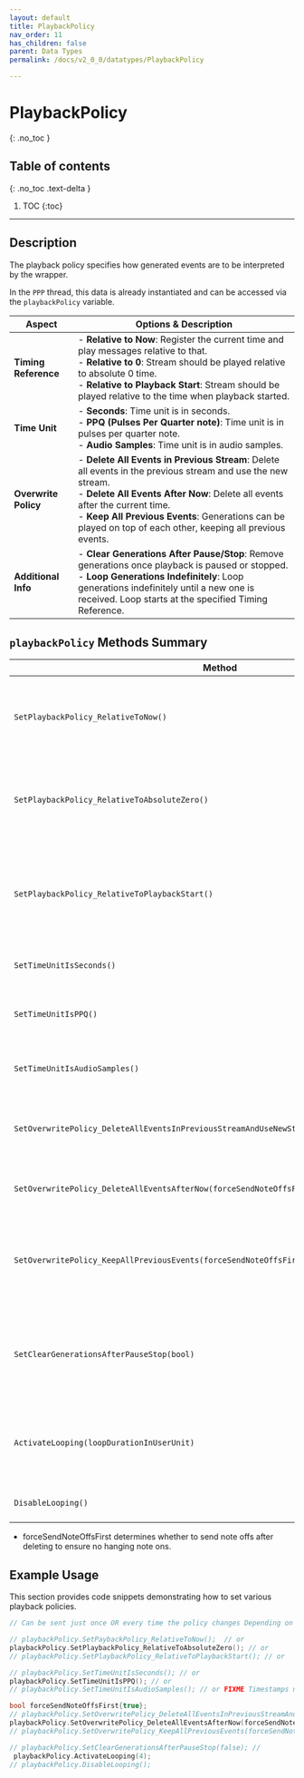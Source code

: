 ```yaml
---
layout: default
title: PlaybackPolicy
nav_order: 11
has_children: false
parent: Data Types
permalink: /docs/v2_0_0/datatypes/PlaybackPolicy

---
```


# PlaybackPolicy
{: .no_toc }

## Table of contents
{: .no_toc .text-delta }

1. TOC
{:toc}

---

## Description

The playback policy specifies how generated events are to be interpreted by the wrapper. 

In the `PPP` thread, this data is already instantiated and can be accessed via the 
`playbackPolicy` variable.

| Aspect               | Options & Description                                                                                                                                                                                                                                                                                            |
|----------------------|------------------------------------------------------------------------------------------------------------------------------------------------------------------------------------------------------------------------------------------------------------------------------------------------------------------|
| **Timing Reference** | - **Relative to Now**: Register the current time and play messages relative to that. <br> - **Relative to 0**: Stream should be played relative to absolute 0 time. <br> - **Relative to Playback Start**: Stream should be played relative to the time when playback started.                                   |
| **Time Unit**        | - **Seconds**: Time unit is in seconds. <br> - **PPQ (Pulses Per Quarter note)**: Time unit is in pulses per quarter note. <br> - **Audio Samples**: Time unit is in audio samples.                                                                                                                              |
| **Overwrite Policy** | - **Delete All Events in Previous Stream**: Delete all events in the previous stream and use the new stream. <br> - **Delete All Events After Now**: Delete all events after the current time. <br> - **Keep All Previous Events**: Generations can be played on top of each other, keeping all previous events. |
| **Additional Info**  | - **Clear Generations After Pause/Stop**: Remove generations once playback is paused or stopped. <br> - **Loop Generations Indefinitely**: Loop generations indefinitely until a new one is received. Loop starts at the specified Timing Reference. |                                                            

## `playbackPolicy` Methods Summary

| Method                                                                                      | Description                                                                     |
|---------------------------------------------------------------------------------------------|---------------------------------------------------------------------------------|
| `SetPlaybackPolicy_RelativeToNow()`                                                         | Sets the timing specification to be relative to the current time.               |
| `SetPlaybackPolicy_RelativeToAbsoluteZero()`                                                | Sets the timing specification to be relative to absolute 0 time.                |
| `SetPlaybackPolicy_RelativeToPlaybackStart()`                                               | Sets the timing specification to be relative to the time when playback started. |
| `SetTimeUnitIsSeconds()`                                                                    | Sets the time unit to seconds.                                                  |
| `SetTimeUnitIsPPQ()`                                                                        | Sets the time unit to pulses per quarter note (PPQ).                            |
| `SetTimeUnitIsAudioSamples()`                                                               | Sets the time unit to audio samples.                                            |
| `SetOverwritePolicy_DeleteAllEventsInPreviousStreamAndUseNewStream(forceSendNoteOffsFirst)` | Deletes all events in the previous stream and uses the new stream.              |
| `SetOverwritePolicy_DeleteAllEventsAfterNow(forceSendNoteOffsFirst)`                        | Deletes all events after the current time.                                      |
| `SetOverwritePolicy_KeepAllPreviousEvents(forceSendNoteOffsFirst)`                          | Retains all previous events, allowing new generations to be played on top.      |
| `SetClearGenerationsAfterPauseStop(bool)`                                                   | Determines whether to remove generations once playback is paused or stopped.    |
| `ActivateLooping(loopDurationInUserUnit)`                                                   | Activates looping of generations for a specific duration in user unit           |
| `DisableLooping()`                                                                          | Deactivates looping of generations.                                             |

*  forceSendNoteOffsFirst determines whether to send note offs after deleting to ensure no hanging note ons. 
 
## Example Usage

This section provides code snippets demonstrating how to set various playback policies.

```cpp
// Can be sent just once OR every time the policy changes Depending on the target task

// playbackPolicy.SetPaybackPolicy_RelativeToNow();  // or
playbackPolicy.SetPlaybackPolicy_RelativeToAbsoluteZero(); // or
// playbackPolicy.SetPlaybackPolicy_RelativeToPlaybackStart(); // or

// playbackPolicy.SetTimeUnitIsSeconds(); // or
playbackPolicy.SetTimeUnitIsPPQ(); // or
// playbackPolicy.SetTimeUnitIsAudioSamples(); // or FIXME Timestamps near zero don't work well in loop mode

bool forceSendNoteOffsFirst{true};
// playbackPolicy.SetOverwritePolicy_DeleteAllEventsInPreviousStreamAndUseNewStream(forceSendNoteOffsFirst); // or
playbackPolicy.SetOverwritePolicy_DeleteAllEventsAfterNow(forceSendNoteOffsFirst); // or
// playbackPolicy.SetOverwritePolicy_KeepAllPreviousEvents(forceSendNoteOffsFirst); // or

// playbackPolicy.SetClearGenerationsAfterPauseStop(false); //
 playbackPolicy.ActivateLooping(4);
// playbackPolicy.DisableLooping();

```